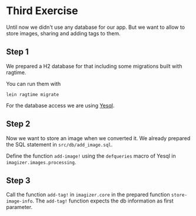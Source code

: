 # Third Exercise

Until now we didn't use any database for our app. But we want to allow to store images, sharing and adding tags to them.

## Step 1

We prepared a H2 database for that including some migrations built with ragtime.

You can run them with

    lein ragtime migrate
    
For the database access we are using [Yesql](https://github.com/krisajenkins/yesql).
    
## Step 2

Now we want to store an image when we converted it. We already prepared the SQL statement in `src/db/add_image.sql`.

Define the function `add-image!` using the `defqueries` macro of Yesql in `imagizer.images.processing`.

## Step 3

Call the function `add-tag!` in `imagizer.core` in the prepared function `store-image-info`. The `add-tag!` function expects the db information as first parameter.